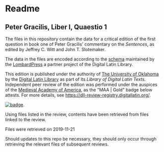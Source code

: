 # Readme

## Peter Gracilis, Liber I, Quaestio 1

The files in this repository contain the data for a critical edition of the first question in book one of Peter Gracilis' commentary on the *Sentences*, as edited by Jeffrey C. Witt and John T. Slotemaker. 

The data in the files are encoded according to the [schema](http://lombardpress.org/schema/docs/index) maintained by the [LombardPress](http://lombardpress.org/) a partner project of the Digital Latin Library.

This edition is published under the authority of [The University of Oklahoma](http://www.ou.edu/) by the [Digital Latin Library](https://digitallatin.org) as part of its *Library of Digital Latin Texts*. Independent peer review of the edition was performed under the auspices of the [Medieval Academy of America](https://www.medievalacademy.org/), as the "MAA | Gold" badge below attests. For more details, see <https://dll-review-registry.digitallatin.org/>.

[![badge](https://dll-review-registry.digitallatin.org/maa-badge.svg)](https://dll-review-registry.digitallatin.org/reviews/c545780f-a457-48a0-9cdd-ad12318dd1b2.html).

Using files listed in the review, contents have been retrieved from files linked to the review.

Files were retrieved on 2019-11-21

Should updates to this repo be necessary, they should only occur through retrieving
the relevant files of subsequent reviews.
